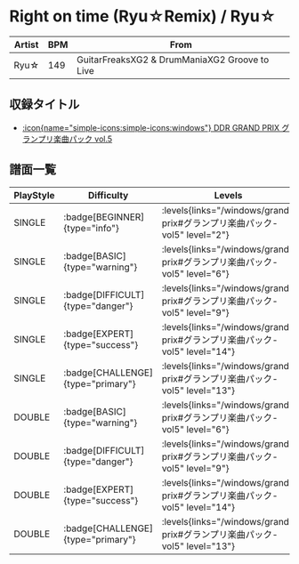 # Right on time (Ryu☆Remix) / Ryu☆

|Artist|BPM|From|
|------|---|----|
|Ryu☆|149|GuitarFreaksXG2 & DrumManiaXG2 Groove to Live|

## 収録タイトル

- [:icon{name="simple-icons:simple-icons:windows"} DDR GRAND PRIX グランプリ楽曲パック vol.5](/windows/grand-prix#グランプリ楽曲パック-vol5)

## 譜面一覧

|PlayStyle|Difficulty|Levels|Notes|Movie|
|---------|----------|------|-----|-----|
|SINGLE| :badge[BEGINNER]{type="info"}| :levels{links="/windows/grand-prix#グランプリ楽曲パック-vol5" level="2"}|105/0||
|SINGLE| :badge[BASIC]{type="warning"}| :levels{links="/windows/grand-prix#グランプリ楽曲パック-vol5" level="6"}|180/12||
|SINGLE| :badge[DIFFICULT]{type="danger"}| :levels{links="/windows/grand-prix#グランプリ楽曲パック-vol5" level="9"}|264/6||
|SINGLE| :badge[EXPERT]{type="success"}| :levels{links="/windows/grand-prix#グランプリ楽曲パック-vol5" level="14"}|387/7||
|SINGLE| :badge[CHALLENGE]{type="primary"}| :levels{links="/windows/grand-prix#グランプリ楽曲パック-vol5" level="13"}|217/6(63)||
|DOUBLE| :badge[BASIC]{type="warning"}| :levels{links="/windows/grand-prix#グランプリ楽曲パック-vol5" level="6"}|176/8||
|DOUBLE| :badge[DIFFICULT]{type="danger"}| :levels{links="/windows/grand-prix#グランプリ楽曲パック-vol5" level="9"}|254/12||
|DOUBLE| :badge[EXPERT]{type="success"}| :levels{links="/windows/grand-prix#グランプリ楽曲パック-vol5" level="14"}|381/7||
|DOUBLE| :badge[CHALLENGE]{type="primary"}| :levels{links="/windows/grand-prix#グランプリ楽曲パック-vol5" level="13"}|217/6(62)||
